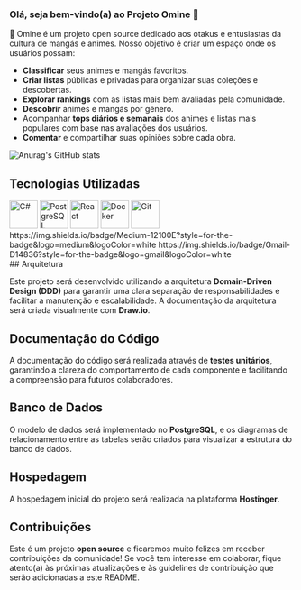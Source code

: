 ### Olá, seja bem-vindo(a) ao Projeto Omine 👋

👿 Omine é um projeto open source dedicado aos otakus e entusiastas da cultura de mangás e animes. Nosso objetivo é criar um espaço onde os usuários possam:

* **Classificar** seus animes e mangás favoritos.
* **Criar listas** públicas e privadas para organizar suas coleções e descobertas.
* **Explorar rankings** com as listas mais bem avaliadas pela comunidade.
* **Descobrir** animes e mangás por gênero.
* Acompanhar **tops diários e semanais** dos animes e listas mais populares com base nas avaliações dos usuários.
* **Comentar** e compartilhar suas opiniões sobre cada obra.

![Anurag's GitHub stats](https://github-readme-stats.vercel.app/api?username=anuraghazra&show_icons=true&bg_color=00000000)

## Tecnologias Utilizadas

<div display="inline">
    <img width="50" height="50" src="https://cdn.jsdelivr.net/gh/devicons/devicon@latest/icons/csharp/csharp-original.svg" alt="C#" />
    <img width="50" height="50" src="https://cdn.jsdelivr.net/gh/devicons/devicon@latest/icons/postgresql/postgresql-original-wordmark.svg" alt="PostgreSQL" />
    <img width="50" height="50" src="https://cdn.jsdelivr.net/gh/devicons/devicon@latest/icons/react/react-original-wordmark.svg" alt="React" />
    <img width="50" height="50" src="https://cdn.jsdelivr.net/gh/devicons/devicon@latest/icons/docker/docker-original-wordmark.svg" alt="Docker" />
    <img width="50" height="50" src="https://cdn.jsdelivr.net/gh/devicons/devicon@latest/icons/git/git-original-wordmark.svg" alt="Git" />
</div>
<div display="inline">
  https://img.shields.io/badge/Medium-12100E?style=for-the-badge&logo=medium&logoColor=white
  https://img.shields.io/badge/Gmail-D14836?style=for-the-badge&logo=gmail&logoColor=white
</div>
## Arquitetura

Este projeto será desenvolvido utilizando a arquitetura **Domain-Driven Design (DDD)** para garantir uma clara separação de responsabilidades e facilitar a manutenção e escalabilidade. A documentação da arquitetura será criada visualmente com **Draw.io**.

## Documentação do Código

A documentação do código será realizada através de **testes unitários**, garantindo a clareza do comportamento de cada componente e facilitando a compreensão para futuros colaboradores.

## Banco de Dados

O modelo de dados será implementado no **PostgreSQL**, e os diagramas de relacionamento entre as tabelas serão criados para visualizar a estrutura do banco de dados.

## Hospedagem

A hospedagem inicial do projeto será realizada na plataforma **Hostinger**.

## Contribuições

Este é um projeto **open source** e ficaremos muito felizes em receber contribuições da comunidade! Se você tem interesse em colaborar, fique atento(a) às próximas atualizações e às guidelines de contribuição que serão adicionadas a este README.
